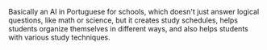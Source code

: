 Basically an AI in Portuguese for schools, which doesn't just answer logical questions, like math or science, but it creates study schedules, 
helps students organize themselves in different ways, and also helps students with various study techniques.
